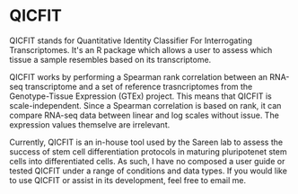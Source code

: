 # QICFIT

QICFIT stands for Quantitative Identity Classifier For Interrogating Transcriptomes.  It's an R package which allows a user to assess which tissue a sample resembles based on its transcriptome.

QICFIT works by performing a Spearman rank correlation between an RNA-seq transcriptome and a set of reference trasncriptomes from the Genotype-Tissue Expression (GTEx) project.  This means that QICFIT is scale-independent.  Since a Spearman correlation is based on rank, it can compare RNA-seq data between linear and log scales without issue.  The expression values themselve are irrelevant.  

Currently, QICFIT is an in-house tool used by the Sareen lab to assess the success of stem cell differentiation protocols in maturing pluripotenet stem cells into differentiated cells.  As such, I have no composed a user guide or tested QICFIT under a range of conditions and data types.  If you would like to use QICFIT or assist in its development, feel free to email me.

#
